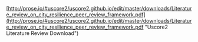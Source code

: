 [http://prose.io/#uscore2/uscore2.github.io/edit/master/downloads/Literature_review_on_city_resilience_peer_review_framework.pdf](http://prose.io/#uscore2/uscore2.github.io/edit/master/downloads/Literature_review_on_city_resilience_peer_review_framework.pdf "Uscore2 Literature Review Download")
